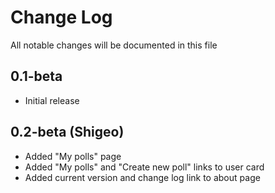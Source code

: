 # Change Log

All notable changes will be documented in this file

## 0.1-beta

- Initial release

## 0.2-beta (Shigeo)

- Added "My polls" page
- Added "My polls" and "Create new poll" links to user card
- Added current version and change log link to about page
